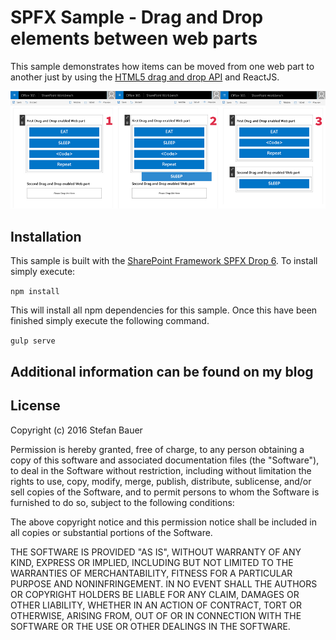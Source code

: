 # SPFX Sample - Drag and Drop elements between web parts
This sample demonstrates how items can be moved from one web part to another just by using the [HTML5 drag and drop API](https://developer.mozilla.org/en-US/docs/Web/API/HTML_Drag_and_Drop_API) and ReactJS.

![Drag and drop to other web part](/assets/spfx-drag-drop.jpg?raw=true)

## Installation
This sample is built with the [SharePoint Framework SPFX Drop 6](https://github.com/SharePoint/sp-dev-docs/wiki/Release-Notes-Drop-6). To install simply execute:

```npm install```

This will install all npm dependencies for this sample. Once this have been finished simply execute the following command.

```gulp serve```

## Additional information can be found on my blog

## License
Copyright (c) 2016 Stefan Bauer

Permission is hereby granted, free of charge, to any person obtaining a copy of this software and associated documentation files (the "Software"), to deal in the Software without restriction, including without limitation the rights to use, copy, modify, merge, publish, distribute, sublicense, and/or sell copies of the Software, and to permit persons to whom the Software is furnished to do so, subject to the following conditions:

The above copyright notice and this permission notice shall be included in all copies or substantial portions of the Software.

THE SOFTWARE IS PROVIDED "AS IS", WITHOUT WARRANTY OF ANY KIND, EXPRESS OR IMPLIED, INCLUDING BUT NOT LIMITED TO THE WARRANTIES OF MERCHANTABILITY, FITNESS FOR A PARTICULAR PURPOSE AND NONINFRINGEMENT. IN NO EVENT SHALL THE AUTHORS OR COPYRIGHT HOLDERS BE LIABLE FOR ANY CLAIM, DAMAGES OR OTHER LIABILITY, WHETHER IN AN ACTION OF CONTRACT, TORT OR OTHERWISE, ARISING FROM, OUT OF OR IN CONNECTION WITH THE SOFTWARE OR THE USE OR OTHER DEALINGS IN THE SOFTWARE.


